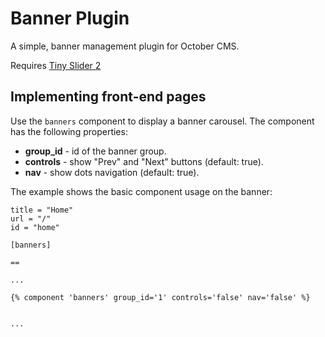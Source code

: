 # Banner Plugin

A simple, banner management plugin for October CMS.

Requires [Tiny Slider 2](https://ganlanyuan.github.io/tiny-slider/)

## Implementing front-end pages

Use the `banners` component to display a banner carousel. The component has the following properties:

* **group_id** - id of the banner group.
* **controls** - show "Prev" and "Next" buttons (default: true).
* **nav** - show dots navigation (default: true).

The example shows the basic component usage on the banner:

    title = "Home"
    url = "/"
    id = "home"

    [banners]

    ==

    ...

    {% component 'banners' group_id='1' controls='false' nav='false' %}


    ...